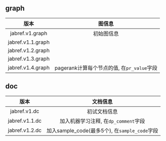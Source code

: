 ## graph

|       版本        |                   图信息                   |
| :---------------: | :----------------------------------------: |
|  jabref.v1.graph  |                 初始图信息                 |
| jabref.v1.1.graph |                                            |
| jabref.v1.2.graph |                                            |
| jabref.v1.3.graph |                                            |
| jabref.v1.4.graph | pagerank计算每个节点的值, 在`pr_value`字段 |



## doc

|      版本      |                    文档信息                    |
| :------------: | :--------------------------------------------: |
|  jabref.v1.dc  |                  初试文档信息                  |
| jabref.v1.1.dc |      加入机器学习注释, 在`dp_comment`字段      |
| jabref.v1.2.dc | 加入sample_code(最多5个), 在`sample_code`字段 |